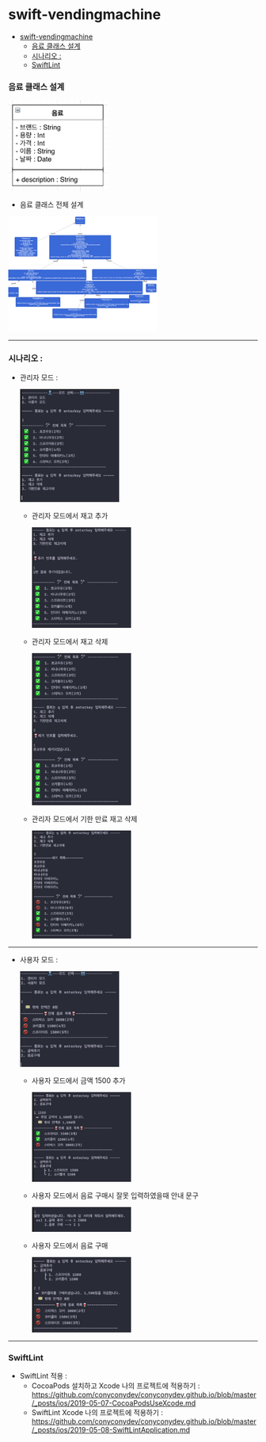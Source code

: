 # swift-vendingmachine

- [swift-vendingmachine](#swift-vendingmachine)
    - [음료 클래스 설계](#%EC%9D%8C%EB%A3%8C-%ED%81%B4%EB%9E%98%EC%8A%A4-%EC%84%A4%EA%B3%84)
    - [시나리오 :](#%EC%8B%9C%EB%82%98%EB%A6%AC%EC%98%A4)
    - [SwiftLint](#swiftlint)

### 음료 클래스 설계
<img src="./img/beverageClass01.png" width="200" style="max-width:100%;">

* 음료 클래스 전체 설계
<img src="./img/beverageClass.png" width="300" style="max-width:100%;">

----

### 시나리오 : 
* 관리자 모드 : 

    <img src="./img/Manager01.png" width="200" style="max-width:100%;">  
    
    * 관리자 모드에서 재고 추가  
    
        <img src="./img/Manager02.png" width="200" style="max-width:100%;">  
    
    * 관리자 모드에서 재고 삭제
    
        <img src="./img/Manager03.png" width="200" style="max-width:100%;">
    
    * 관리자 모드에서 기한 만료 재고 삭제
    
        <img src="./img/Manager04.png" width="200" style="max-width:100%;">
    
----

  * 사용자 모드 : 
  
      <img src="./img/Customer02.png" width="200" style="max-width:100%;">
      
      * 사용자 모드에서 금액 1500 추가 
      
        <img src="./img/Customer03.png" width="200" style="max-width:100%;">
      
      * 사용자 모드에서 음료 구매시 잘못 입력하였을때 안내 문구
      
        <img src="./img/Customer04.png" width="200" style="max-width:100%;">
      
      * 사용자 모드에서 음료 구매
      
         <img src="./img/Customer01.png" width="200" style="max-width:100%;">

    
  ----  
  
### SwiftLint

* SwiftLint 적용 : 
  * CocoaPods 설치하고 Xcode 나의 프로젝트에 적용하기 : 
  https://github.com/conyconydev/conyconydev.github.io/blob/master/_posts/ios/2019-05-07-CocoaPodsUseXcode.md
  * SwiftLint Xcode 나의 프로젝트에 적용하기 :
  https://github.com/conyconydev/conyconydev.github.io/blob/master/_posts/ios/2019-05-08-SwiftLintApplication.md
